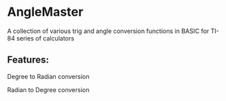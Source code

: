 # AngleMaster
A collection of various trig and angle conversion functions in BASIC for TI-84 series of calculators
## Features:

Degree to Radian conversion

Radian to Degree conversion
